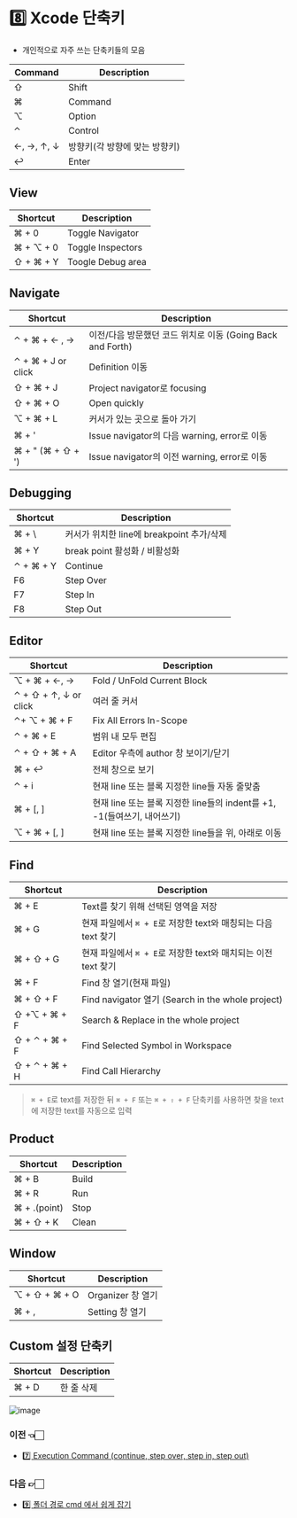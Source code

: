 # :eight: Xcode 단축키

- 개인적으로 자주 쓰는 단축키들의 모음

| Command    | Description                   |
| ---------- | ----------------------------- |
| ⇧          | Shift                         |
| ⌘          | Command                       |
| ⌥          | Option                        |
| ⌃          | Control                       |
| ←, →, ↑, ↓ | 방향키(각 방향에 맞는 방향키) |
| ↩          | Enter                         |

## View

| Shortcut  | Description       |
| --------- | ----------------- |
| ⌘ + 0     | Toggle Navigator  |
| ⌘ + ⌥ + 0 | Toggle Inspectors |
| ⇧ + ⌘ + Y | Toogle Debug area |

## Navigate

| Shortcut           | Description                                                |
| ------------------ | ---------------------------------------------------------- |
| ⌃ + ⌘ + ← , →      | 이전/다음 방문했던 코드 위치로 이동 (Going Back and Forth) |
| ⌃ + ⌘ + J or click | Definition 이동                                            |
| ⇧ + ⌘ + J          | Project navigator로 focusing                               |
| ⇧ + ⌘ + O          | Open quickly                                               |
| ⌥ + ⌘ + L          | 커서가 있는 곳으로 돌아 가기                               |
| ⌘ + '              | Issue navigator의 다음 warning, error로 이동               |
| ⌘ + " (⌘ + ⇧ + ')  | Issue navigator의 이전 warning, error로 이동               |

## Debugging

| Shortcut  | Description                               |
| --------- | ----------------------------------------- |
| ⌘ + \     | 커서가 위치한 line에 breakpoint 추가/삭제 |
| ⌘ + Y     | break point 활성화 / 비활성화             |
| ⌃ + ⌘ + Y | Continue                                  |
| F6   | Step Over |
| F7   | Step In   |
| F8   | Step Out  |

## Editor

| Shortcut              | Description                                                  |
| --------------------- | ------------------------------------------------------------ |
| ⌥ + ⌘ + ←, →          | Fold / UnFold Current Block                                  |
| ⌃ + ⇧ + ↑, ↓ or click | 여러 줄 커서                                                 |
| ⌃+ ⌥ + ⌘ + F          | Fix All Errors In-Scope                                      |
| ⌃ + ⌘ + E             | 범위 내 모두 편집                                            |
| ⌃ + ⇧ + ⌘ + A         | Editor 우측에 author 창 보이기/닫기                          |
| ⌘ + ↩                 | 전체 창으로 보기                                             |
| ⌃ + i                 | 현재 line 또는 블록 지정한 line들 자동 줄맞춤                |
| ⌘ + [, ]              | 현재 line 또는 블록 지정한 line들의 indent를 +1, -1(들여쓰기, 내어쓰기) |
| ⌥ + ⌘ + [, ]          | 현재 line 또는 블록 지정한 line들을 위, 아래로 이동          |

## Find

| Shortcut      | Description                                                  |
| ------------- | ------------------------------------------------------------ |
| ⌘ + E         | Text를 찾기 위해 선택된 영역을 저장                          |
| ⌘ + G         | 현재 파일에서 `⌘ + E`로 저장한 text와 매칭되는 다음 text 찾기 |
| ⌘ + ⇧ + G     | 현재 파일에서 `⌘ + E`로 저장한 text와 매치되는 이전 text 찾기 |
| ⌘ + F         | Find 창 열기(현재 파일)                                      |
| ⌘ + ⇧ + F     | Find navigator 열기 (Search in the whole project)            |
| ⇧ +⌥ + ⌘ + F  | Search & Replace in the whole project                        |
| ⇧ + ⌃ + ⌘ + F | Find Selected Symbol in Workspace                            |
| ⇧ + ⌃ + ⌘ + H | Find Call Hierarchy                                          |

> `⌘ + E`로 text를 저장한 뒤 `⌘ + F` 또는 `⌘ + ⇧ + F` 단축키를 사용하면 찾을 text에 저장한 text를 자동으로 입력

## Product

| Shortcut     | Description |
| ------------ | ----------- |
| ⌘ + B        | Build       |
| ⌘ + R        | Run         |
| ⌘ + .(point) | Stop        |
| ⌘ + ⇧ + K    | Clean       |

## Window

| Shortcut      | Description       |
| ------------- | ----------------- |
| ⌥ + ⇧ + ⌘ + O | Organizer 창 열기 |
| ⌘ + ,         | Setting 창 열기   |

## Custom 설정 단축키

| Shortcut | Description |
| -------- | ----------- |
| ⌘ + D    | 한 줄 삭제  |

![image](https://user-images.githubusercontent.com/20410193/133589098-a5138bec-0e20-4543-a067-ca8b092fb49d.png)

### 이전 👈🏻
- [7️⃣ Execution Command (continue, step over, step in, step out)](https://github.com/sujinnaljin/Improving_Productivity/blob/main/contents/executionCommand.md)
### 다음 👉🏻
- [9️⃣ 폴더 경로 cmd 에서 쉽게 잡기](https://github.com/sujinnaljin/Improving_Productivity/blob/main/contents/cmdPath.md)
